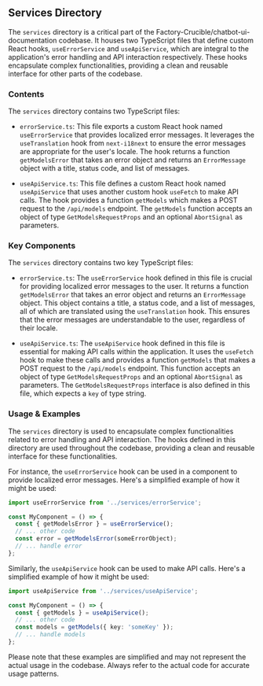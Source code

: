 
## Services Directory

The `services` directory is a critical part of the Factory-Crucible/chatbot-ui-documentation codebase. It houses two TypeScript files that define custom React hooks, `useErrorService` and `useApiService`, which are integral to the application's error handling and API interaction respectively. These hooks encapsulate complex functionalities, providing a clean and reusable interface for other parts of the codebase.

### Contents

The `services` directory contains two TypeScript files:

- `errorService.ts`: This file exports a custom React hook named `useErrorService` that provides localized error messages. It leverages the `useTranslation` hook from `next-i18next` to ensure the error messages are appropriate for the user's locale. The hook returns a function `getModelsError` that takes an error object and returns an `ErrorMessage` object with a title, status code, and list of messages.

- `useApiService.ts`: This file defines a custom React hook named `useApiService` that uses another custom hook `useFetch` to make API calls. The hook provides a function `getModels` which makes a POST request to the `/api/models` endpoint. The `getModels` function accepts an object of type `GetModelsRequestProps` and an optional `AbortSignal` as parameters.

### Key Components

The `services` directory contains two key TypeScript files:

- `errorService.ts`: The `useErrorService` hook defined in this file is crucial for providing localized error messages to the user. It returns a function `getModelsError` that takes an error object and returns an `ErrorMessage` object. This object contains a title, a status code, and a list of messages, all of which are translated using the `useTranslation` hook. This ensures that the error messages are understandable to the user, regardless of their locale.

- `useApiService.ts`: The `useApiService` hook defined in this file is essential for making API calls within the application. It uses the `useFetch` hook to make these calls and provides a function `getModels` that makes a POST request to the `/api/models` endpoint. This function accepts an object of type `GetModelsRequestProps` and an optional `AbortSignal` as parameters. The `GetModelsRequestProps` interface is also defined in this file, which expects a `key` of type string.

### Usage & Examples

The `services` directory is used to encapsulate complex functionalities related to error handling and API interaction. The hooks defined in this directory are used throughout the codebase, providing a clean and reusable interface for these functionalities.

For instance, the `useErrorService` hook can be used in a component to provide localized error messages. Here's a simplified example of how it might be used:

```typescript
import useErrorService from '../services/errorService';

const MyComponent = () => {
  const { getModelsError } = useErrorService();
  // ... other code
  const error = getModelsError(someErrorObject);
  // ... handle error
};
```

Similarly, the `useApiService` hook can be used to make API calls. Here's a simplified example of how it might be used:

```typescript
import useApiService from '../services/useApiService';

const MyComponent = () => {
  const { getModels } = useApiService();
  // ... other code
  const models = getModels({ key: 'someKey' });
  // ... handle models
};
```

Please note that these examples are simplified and may not represent the actual usage in the codebase. Always refer to the actual code for accurate usage patterns.

